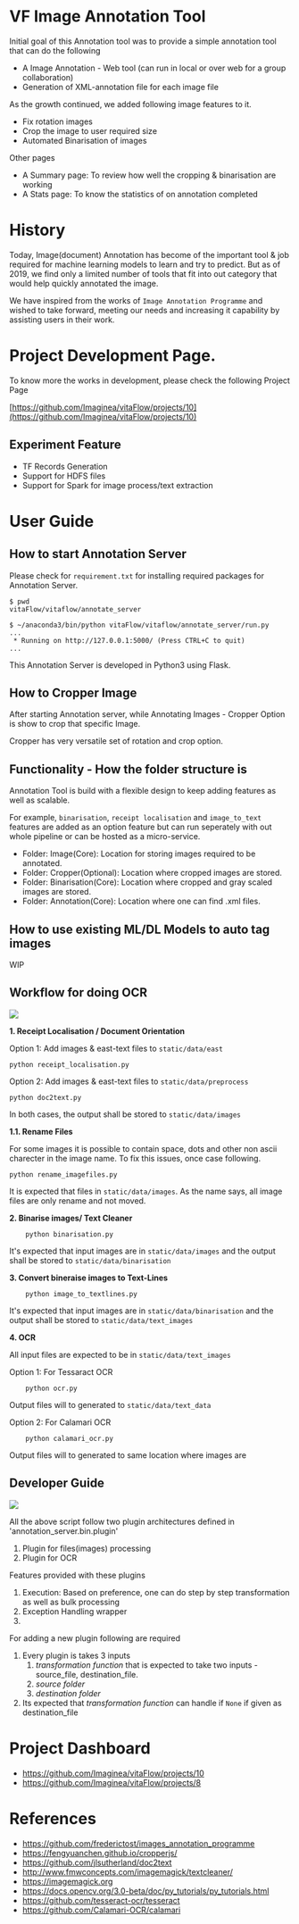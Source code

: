 # VF Image Annotation Tool

Initial goal of this Annotation tool was to provide a simple annotation tool that can do the following

* A Image Annotation - Web tool (can run in local or over web for a group collaboration)
* Generation of XML-annotation file for each image file

As the growth continued, we added following image features to it.

* Fix rotation images
* Crop the image to user required size
* Automated Binarisation of images

Other pages

* A Summary page: To review how well the cropping & binarisation are working
* A Stats page: To know the statistics of on annotation completed

# History

Today, Image(document) Annotation has become of the important tool & job required for machine learning models to learn and try to predict. But as of 2019, we find only a limited number of tools that fit into out category that would help quickly annotated the image.

We have inspired from the works of `Image Annotation Programme` and wished to take forward, meeting our needs and increasing it capability by assisting users in their work.



# Project Development Page.

To know more the works in development, please check the following Project Page

[https://github.com/Imaginea/vitaFlow/projects/10](https://github.com/Imaginea/vitaFlow/projects/10)

## Experiment Feature

* TF Records Generation
* Support for HDFS files
* Support for Spark for image process/text extraction

# User Guide

## How to start Annotation Server

Please check for `requirement.txt` for installing required packages for Annotation Server.

```
$ pwd
vitaFlow/vitaflow/annotate_server

$ ~/anaconda3/bin/python vitaFlow/vitaflow/annotate_server/run.py
...
 * Running on http://127.0.0.1:5000/ (Press CTRL+C to quit)
...
```

This Annotation Server is developed in Python3 using Flask. 

## How to Cropper Image

After starting Annotation server, while Annotating Images - Cropper Option is show to crop that specific Image.

Cropper has very versatile set of rotation and crop option.

## Functionality - How the folder structure is

Annotation Tool is build with a flexible design to keep adding features as well as scalable.

For example, `binarisation`, `receipt localisation` and `image_to_text` features are added as an option feature but can run seperately with out whole pipeline or can be hosted as a micro-service.

- Folder: Image(Core): Location for storing images required to be annotated.
- Folder: Cropper(Optional): Location where cropped images are stored.
- Folder: Binarisation(Core): Location where cropped and gray scaled images are stored.
- Folder: Annotation(Core): Location where one can find .xml files.

## How to use existing ML/DL Models to auto tag images

WIP

## Workflow for doing OCR

![](../../docs/images/annotation_tool_ocr_pipeline.png)

__1. Receipt Localisation / Document Orientation__

Option 1: Add images & east-text files to `static/data/east`

    python receipt_localisation.py

Option 2: Add images & east-text files to `static/data/preprocess`

    python doc2text.py

In both cases, the output shall be stored to `static/data/images`

__1.1. Rename Files__

For some images it is possible to contain space, dots and other non ascii charecter in the image name. To fix this issues, once case following.

    python rename_imagefiles.py

It is expected that files in `static/data/images`. As the name says, all image files are only rename and not moved.

__2. Binarise images/ Text Cleaner__

        python binarisation.py

It's expected that input images are in `static/data/images` and the output shall be stored to `static/data/binarisation`

__3. Convert bineraise images to Text-Lines__

        python image_to_textlines.py

It's expected that input images are in `static/data/binarisation` and the output shall be stored to `static/data/text_images`

__4. OCR__

All input files are expected to be in `static/data/text_images`

Option 1: For Tessaract OCR

        python ocr.py

Output files will to generated to `static/data/text_data`

Option 2: For Calamari OCR

        python calamari_ocr.py

Output files will to generated to same location where images are

## Developer Guide

![](../../docs/images/PluginModels.png)

All the above script follow two plugin architectures defined in 'annotation_server.bin.plugin'

1. Plugin for files(images) processing
2. Plugin for OCR

Features provided with these plugins

1. Execution: Based on preference, one can do step by step transformation as well as bulk processing
2. Exception Handling wrapper
3. 

For adding a new plugin following are required

1. Every plugin is takes 3 inputs
    1. _transformation function_ that is expected to take two inputs - source_file, destination_file.
    2. _source folder_
    3. _destination folder_
2. Its expected that _transformation function_ can handle if `None` if given as destination_file


# Project Dashboard

* https://github.com/Imaginea/vitaFlow/projects/10
* https://github.com/Imaginea/vitaFlow/projects/8

# References

* https://github.com/frederictost/images_annotation_programme
* https://fengyuanchen.github.io/cropperjs/
* https://github.com/jlsutherland/doc2text
* http://www.fmwconcepts.com/imagemagick/textcleaner/
* https://imagemagick.org
* https://docs.opencv.org/3.0-beta/doc/py_tutorials/py_tutorials.html
* https://github.com/tesseract-ocr/tesseract
* https://github.com/Calamari-OCR/calamari

